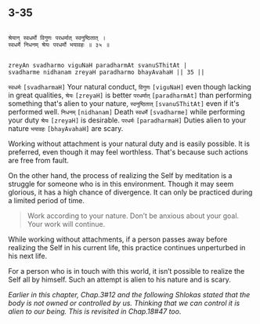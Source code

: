 ## 3-35


```shloka-sa

श्रेयान् स्वधर्मो विगुणः परधर्मात् स्वनुष्ठितात् ।
स्वधर्मे निधनम् श्रेयः परधर्मो भयावहः ॥ ३५ ॥

```
```shloka-sa-hk

zreyAn svadharmo viguNaH paradharmAt svanuSThitAt |
svadharme nidhanam zreyaH paradharmo bhayAvahaH || 35 ||

```
`स्वधर्मः` `[svadharmaH]` Your natural conduct, `विगुणः` `[viguNaH]` even though lacking in great qualities, `श्रेयः` `[zreyaH]` is better `परधर्मात्` `[paradharmAt]` than performing something that's alien to your nature, `स्वनुष्ठितात्` `[svanuSThitAt]` even if it's performed well. `निधनम्` `[nidhanam]` Death `स्वधर्मे` `[svadharme]` while performing your duty `श्रेयः` `[zreyaH]` is desirable. `परधर्मः` `[paradharmaH]` Duties alien to your nature `भयावहः` `[bhayAvahaH]` are scary.

Working without attachment is your natural duty and is easily possible. It is preferred, even though it may feel worthless. That's because such actions are free from fault.

On the other hand, the process of realizing the Self by meditation is a struggle for someone who is in this environment. Though it may seem glorious, it has a high chance of divergence. It can only be practiced during a limited period of time.



<a name='applnote_68'></a>
> Work according to your nature. Don’t be anxious about your goal. Your work will continue.



While working without attachments, if a person passes away before realizing the Self in his current life, this practice continues unperturbed in his next life. 

For a person who is in touch with this world, it isn’t possible to realize the Self all by himself. Such an attempt is alien to his nature and is scary.

_Earlier in this chapter, Chap.3#12 and the following Shlokas stated that the body is not owned or controlled by us. Thinking that we can control it is alien to our being. This is revisited in Chap.18#47 too._


